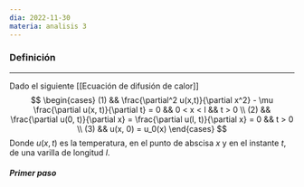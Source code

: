 ```yaml
---
dia: 2022-11-30
materia: analisis 3
---
```

### Definición
---
Dado el siguiente [[Ecuación de difusión de calor]] $$ \begin{cases} 
	(1) && \frac{\partial^2 u(x,t)}{\partial x^2} - \mu \frac{\partial u(x, t)}{\partial t} = 0 && 0 < x < l && t > 0 \\
	(2) && \frac{\partial u(0, t)}{\partial x} = \frac{\partial u(l, t)}{\partial x} = 0 && t > 0 \\
	(3) && u(x, 0) = u_0(x)
\end{cases} $$
Donde $u(x, t)$ es la temperatura, en el punto de abscisa $x$ y en el instante $t$, de una varilla de longitud $l$.

##### Primer paso


